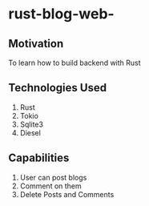# rust-blog-web-

## Motivation

To learn how to build backend with Rust

## Technologies Used 

1. Rust
2. Tokio
3. Sqlite3
4. Diesel

## Capabilities

1. User can post blogs
2. Comment on them
3. Delete Posts and Comments
